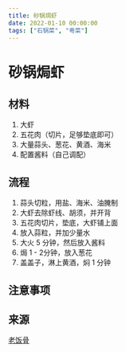 ```yaml
---
title: 砂锅焗虾
date: 2022-01-10 00:00:00
tags: ["石锅菜", "粤菜"]
---
```


# 砂锅焗虾

## 材料

1. 大虾
2. 五花肉（切片，足够垫底即可）
3. 大量蒜头、葱花、黄酒、海米
4. 配置酱料（自己调配）

## 流程

1. 蒜头切粒，用盐、海米、油腌制
2. 大虾去除虾线、胡须，并开背
3. 五花肉切片，垫底，大虾铺上面
4. 放入蒜粒，并加少量水
5. 大火 5 分钟，然后放入酱料
6. 焗 1 - 2分钟，放入葱花
7. 盖盖子，淋上黄酒，焖 1 分钟

## 注意事项

## 来源

[老饭骨](https://www.youtube.com/watch?v=LweLvem0Vkw&list=PL2XE6XTOF4N17AIL3lnreP88xoEFeDUFH&index=4)
